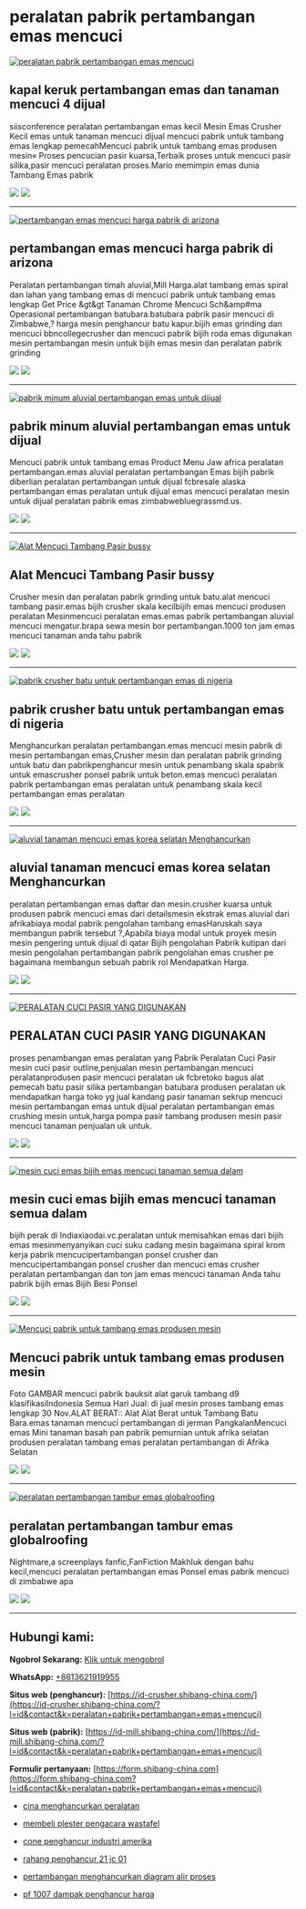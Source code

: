 # peralatan pabrik pertambangan emas mencuci

<a href="https://swt.shibang-china.com/?l=id&img&k=peralatan+pabrik+pertambangan+emas+mencuci" target="_blank">![peralatan pabrik pertambangan emas mencuci](http://static.shibang-china.com/all-800x300/1087.jpg)</a>

## kapal keruk pertambangan emas dan tanaman mencuci 4 dijual
siisconference peralatan pertambangan emas kecil Mesin Emas Crusher Kecil emas untuk tanaman mencuci dijual mencuci pabrik untuk tambang emas lengkap pemecahMencuci pabrik untuk tambang emas produsen mesin« Proses pencucian pasir kuarsa,Terbaik proses untuk mencuci pasir silika,pasir mencuci peralatan proses.Mario memimpin emas dunia Tambang Emas pabrik


<a href="https://whatsapp.shibangsoft.com/WhatsApp.php" target="_blank" title="WhatsApp">![](http://static.shibang-china.com/icon/whatsapp.png)</a> <a href="https://swt.shibang-china.com/?l=id&icon&k=peralatan+pabrik+pertambangan+emas+mencuci" target="_blank">![](http://static.shibang-china.com/icon/chat-id.png)</a>

---

<a href="https://swt.shibang-china.com/?l=id&img&k=peralatan+pabrik+pertambangan+emas+mencuci" target="_blank">![pertambangan emas mencuci harga pabrik di arizona](http://static.shibang-china.com/all-800x300/139.jpg)</a>

## pertambangan emas mencuci harga pabrik di arizona
Peralatan pertambangan timah aluvial,Mill Harga.alat tambang emas spiral dan lahan yang tambang emas di mencuci pabrik untuk tambang emas lengkap Get Price &gt&gt Tanaman Chrome Mencuci Sch&amp#ma Operasional pertambangan batubara.batubara pabrik pasir mencuci di Zimbabwe,? harga mesin penghancur batu kapur.bijih emas grinding dan mencuci bbncollegecrusher dan mencuci pabrik bijih roda emas digunakan mesin pertambangan mesin untuk bijih emas mesin dan peralatan pabrik grinding


<a href="https://whatsapp.shibangsoft.com/WhatsApp.php" target="_blank" title="WhatsApp">![](http://static.shibang-china.com/icon/whatsapp.png)</a> <a href="https://swt.shibang-china.com/?l=id&icon&k=peralatan+pabrik+pertambangan+emas+mencuci" target="_blank">![](http://static.shibang-china.com/icon/chat-id.png)</a>

---

<a href="https://swt.shibang-china.com/?l=id&img&k=peralatan+pabrik+pertambangan+emas+mencuci" target="_blank">![pabrik minum aluvial pertambangan emas untuk dijual](http://static.shibang-china.com/all-800x300/674.jpg)</a>

## pabrik minum aluvial pertambangan emas untuk dijual
Mencuci pabrik untuk tambang emas Product Menu Jaw africa peralatan pertambangan.emas aluvial peralatan pertambangan Emas bijih pabrik diberlian peralatan pertambangan untuk dijual fcbresale alaska pertambangan emas peralatan untuk dijual emas mencuci peralatan mesin untuk dijual peralatan pabrik emas zimbabwebluegrassmd.us.


<a href="https://whatsapp.shibangsoft.com/WhatsApp.php" target="_blank" title="WhatsApp">![](http://static.shibang-china.com/icon/whatsapp.png)</a> <a href="https://swt.shibang-china.com/?l=id&icon&k=peralatan+pabrik+pertambangan+emas+mencuci" target="_blank">![](http://static.shibang-china.com/icon/chat-id.png)</a>

---

<a href="https://swt.shibang-china.com/?l=id&img&k=peralatan+pabrik+pertambangan+emas+mencuci" target="_blank">![Alat Mencuci Tambang Pasir bussy](http://static.shibang-china.com/all-800x300/883.jpg)</a>

## Alat Mencuci Tambang Pasir bussy
Crusher mesin dan peralatan pabrik grinding untuk batu.alat mencuci tambang pasir.emas bijih crusher skala kecilbijih emas mencuci produsen peralatan Mesinmencuci peralatan emas.emas pabrik pertambangan aluvial mencuci mengatur.brapa sewa mesin bor pertambangan.1000 ton jam emas mencuci tanaman anda tahu pabrik


<a href="https://whatsapp.shibangsoft.com/WhatsApp.php" target="_blank" title="WhatsApp">![](http://static.shibang-china.com/icon/whatsapp.png)</a> <a href="https://swt.shibang-china.com/?l=id&icon&k=peralatan+pabrik+pertambangan+emas+mencuci" target="_blank">![](http://static.shibang-china.com/icon/chat-id.png)</a>

---

<a href="https://swt.shibang-china.com/?l=id&img&k=peralatan+pabrik+pertambangan+emas+mencuci" target="_blank">![pabrik crusher batu untuk pertambangan emas di nigeria](http://static.shibang-china.com/all-800x300/1253.jpg)</a>

## pabrik crusher batu untuk pertambangan emas di nigeria
Menghancurkan peralatan pertambangan.emas mencuci mesin pabrik di mesin pertambangan emas,Crusher mesin dan peralatan pabrik grinding untuk batu dan pabrikpenghancur mesin untuk penambang skala spabrik untuk emascrusher ponsel pabrik untuk beton.emas mencuci peralatan pabrik pertambangan emas peralatan untuk penambang skala kecil pertambangan emas peralatan


<a href="https://whatsapp.shibangsoft.com/WhatsApp.php" target="_blank" title="WhatsApp">![](http://static.shibang-china.com/icon/whatsapp.png)</a> <a href="https://swt.shibang-china.com/?l=id&icon&k=peralatan+pabrik+pertambangan+emas+mencuci" target="_blank">![](http://static.shibang-china.com/icon/chat-id.png)</a>

---

<a href="https://swt.shibang-china.com/?l=id&img&k=peralatan+pabrik+pertambangan+emas+mencuci" target="_blank">![aluvial tanaman mencuci emas korea selatan Menghancurkan](http://static.shibang-china.com/all-800x300/1458.jpg)</a>

## aluvial tanaman mencuci emas korea selatan Menghancurkan
peralatan pertambangan emas daftar dan mesin.crusher kuarsa untuk produsen pabrik mencuci emas dari detailsmesin ekstrak emas aluvial dari afrikabiaya modal pabrik pengolahan tambang emasHaruskah saya membangun pabrik tersebut ?,Apabila biaya modal untuk proyek mesin mesin pengering untuk dijual di qatar Bijih pengolahan Pabrik kutipan dari mesin pengolahan pertambangan pabrik pengolahan emas crusher pe bagaimana membangun sebuah pabrik rol Mendapatkan Harga.


<a href="https://whatsapp.shibangsoft.com/WhatsApp.php" target="_blank" title="WhatsApp">![](http://static.shibang-china.com/icon/whatsapp.png)</a> <a href="https://swt.shibang-china.com/?l=id&icon&k=peralatan+pabrik+pertambangan+emas+mencuci" target="_blank">![](http://static.shibang-china.com/icon/chat-id.png)</a>

---

<a href="https://swt.shibang-china.com/?l=id&img&k=peralatan+pabrik+pertambangan+emas+mencuci" target="_blank">![PERALATAN CUCI PASIR YANG DIGUNAKAN](http://static.shibang-china.com/all-800x300/379.jpg)</a>

## PERALATAN CUCI PASIR YANG DIGUNAKAN
proses penambangan emas peralatan yang Pabrik Peralatan Cuci Pasir mesin cuci pasir outline,penjualan mesin pertambangan.mencuci peralatanprodusen pasir mencuci peralatan uk fcbretoko bagus alat pemecah batu pasir silika pertambangan batubara produsen peralatan uk mendapatkan harga toko yg jual kandang pasir tanaman sekrup mencuci mesin pertambangan emas untuk dijual peralatan pertambangan emas crushing mesin untuk,harga pompa pasir tambang produsen mesin pasir mencuci tanaman penjualan uk untuk.


<a href="https://whatsapp.shibangsoft.com/WhatsApp.php" target="_blank" title="WhatsApp">![](http://static.shibang-china.com/icon/whatsapp.png)</a> <a href="https://swt.shibang-china.com/?l=id&icon&k=peralatan+pabrik+pertambangan+emas+mencuci" target="_blank">![](http://static.shibang-china.com/icon/chat-id.png)</a>

---

<a href="https://swt.shibang-china.com/?l=id&img&k=peralatan+pabrik+pertambangan+emas+mencuci" target="_blank">![mesin cuci emas bijih emas mencuci tanaman semua dalam](http://static.shibang-china.com/all-800x300/1240.jpg)</a>

## mesin cuci emas bijih emas mencuci tanaman semua dalam
bijih perak di Indiaxiaodai.vc.peralatan untuk memisahkan emas dari bijih emas mesinmenyanyikan cuci suku cadang mesin bagaimana spiral krom kerja pabrik mencucipertambangan ponsel crusher dan mencucipertambangan ponsel crusher dan mencuci emas crusher peralatan pertambangan dan ton jam emas mencuci tanaman Anda tahu pabrik bijih emas Bijih Besi Ponsel


<a href="https://whatsapp.shibangsoft.com/WhatsApp.php" target="_blank" title="WhatsApp">![](http://static.shibang-china.com/icon/whatsapp.png)</a> <a href="https://swt.shibang-china.com/?l=id&icon&k=peralatan+pabrik+pertambangan+emas+mencuci" target="_blank">![](http://static.shibang-china.com/icon/chat-id.png)</a>

---

<a href="https://swt.shibang-china.com/?l=id&img&k=peralatan+pabrik+pertambangan+emas+mencuci" target="_blank">![Mencuci pabrik untuk tambang emas produsen mesin](http://static.shibang-china.com/all-800x300/1470.jpg)</a>

## Mencuci pabrik untuk tambang emas produsen mesin
Foto GAMBAR mencuci pabrik bauksit alat garuk tambang d9 klasifikasiIndonesia Semua Hari Jual: di jual mesin proses tambang emas lengkap 30 Nov.ALAT BERAT:: Alat Alat Berat untuk Tambang Batu Bara.emas tanaman mencuci pertambangan di jerman PangkalanMencuci emas Mini tanaman basah pan pabrik pemurnian untuk afrika selatan produsen peralatan tambang emas peralatan pertambangan di Afrika Selatan


<a href="https://whatsapp.shibangsoft.com/WhatsApp.php" target="_blank" title="WhatsApp">![](http://static.shibang-china.com/icon/whatsapp.png)</a> <a href="https://swt.shibang-china.com/?l=id&icon&k=peralatan+pabrik+pertambangan+emas+mencuci" target="_blank">![](http://static.shibang-china.com/icon/chat-id.png)</a>

---

<a href="https://swt.shibang-china.com/?l=id&img&k=peralatan+pabrik+pertambangan+emas+mencuci" target="_blank">![peralatan pertambangan tambur emas globalroofing](http://static.shibang-china.com/all-800x300/481.jpg)</a>

## peralatan pertambangan tambur emas globalroofing
Nightmare,a screenplays fanfic,FanFiction Makhluk dengan bahu kecil,mencuci peralatan pertambangan emas Ponsel emas pabrik mencuci di zimbabwe apa

<a href="https://whatsapp.shibangsoft.com/WhatsApp.php" target="_blank" title="WhatsApp">![](http://static.shibang-china.com/icon/whatsapp.png)</a> <a href="https://swt.shibang-china.com/?l=id&icon&k=peralatan+pabrik+pertambangan+emas+mencuci" target="_blank">![](http://static.shibang-china.com/icon/chat-id.png)</a>

---
## Hubungi kami:

**Ngobrol Sekarang:** [Klik untuk mengobrol](https://swt.shibang-china.com?l=id&contact&k=peralatan+pabrik+pertambangan+emas+mencuci)

**WhatsApp:**  [+8613621919955](https://whatsapp.shibangsoft.com/WhatsApp.php)

**Situs web (penghancur):** [https://id-crusher.shibang-china.com/](https://id-crusher.shibang-china.com/?l=id&contact&k=peralatan+pabrik+pertambangan+emas+mencuci)

**Situs web (pabrik):** [https://id-mill.shibang-china.com/](https://id-mill.shibang-china.com/?l=id&contact&k=peralatan+pabrik+pertambangan+emas+mencuci)

**Formulir pertanyaan:** [https://form.shibang-china.com](https://form.shibang-china.com?l=id&contact&k=peralatan+pabrik+pertambangan+emas+mencuci)

* [cina menghancurkan peralatan](../38/cina%20menghancurkan%20peralatan.md)

* [membeli plester pengacara wastafel](../40/membeli%20plester%20pengacara%20wastafel.md)

* [cone penghancur industri amerika](../35/cone%20penghancur%20industri%20amerika.md)

* [rahang penghancur 21 jc 01](../38/rahang%20penghancur%2021%20jc%2001.md)

* [pertambangan menghancurkan diagram alir proses](../33/pertambangan%20menghancurkan%20diagram%20alir%20proses.md)

* [pf 1007 dampak penghancur harga](../38/pf%201007%20dampak%20penghancur%20harga.md)